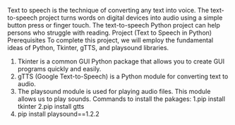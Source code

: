 Text to speech is the technique of converting any text into voice. The text-to-speech project turns words on digital devices into audio using a simple button press or finger touch. The text-to-speech Python project can help persons who struggle with reading.
Project (Text to Speech in Python) Prerequisites To complete this project, we will employ the fundamental ideas of Python, Tkinter, gTTS, and playsound libraries.
1. Tkinter is a common GUI Python package that allows you to create GUI programs quickly and easily.
2. gTTS (Google Text-to-Speech) is a Python module for converting text to audio.
3. The playsound module is used for playing audio files. This module allows us to play sounds.
Commands to install the pakages:
1.pip install tkinter
2.pip install gtts
3. pip install playsound==1.2.2

